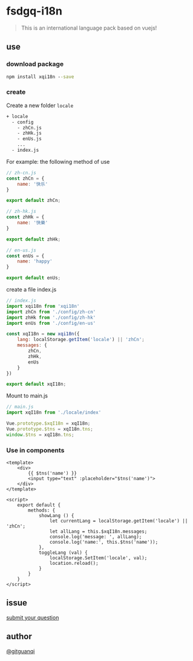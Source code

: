 # fsdgq-i18n

> This is an international language pack based on vuejs!

## use

### download package

```cmd
npm install xqi18n --save
```

### create

Create a new folder `locale`

```sh
+ locale
  - config
    - zhCn.js
    - zhHk.js
    - enUs.js
    ...
  - index.js
```

For example: the following method of use

```js
// zh-cn.js
const zhCn = {
    name: '快乐'
}

export default zhCn;

// zh-hk.js
const zhHk = {
    name: '快樂'
}

export default zhHk;

// en-us.js
const enUs = {
    name: 'happy'
}

export default enUs;
```

create a file index.js

```js
// index.js
import xqi18n from 'xqi18n'
import zhCn from './config/zh-cn'
import zhHk from './config/zh-hk'
import enUs from './config/en-us'

const xqI18n = new xqi18n({
    lang: localStorage.getItem('locale') || 'zhCn';
    messages: {
        zhCn,
        zhHk,
        enUs
    }
})

export default xqI18n;
```

Mount to main.js

```js
// main.js
import xqI18n from './locale/index'

Vue.prototype.$xqI18n = xqI18n;
Vue.prototype.$tns = xqI18n.tns;
window.$tns = xqI18n.tns;

```

### Use in components

```vue
<template>
    <div>
        {{ $tns('name') }}
        <input type="text" :placeholder="$tns('name')">
    </div>
</template>

<script>
    export default {
        methods: {
            showLang () {
                let currentLang = localStorage.getItem('locale') || 'zhCn';
                let allLang = this.$xqI18n.messages;
                console.log('message: ', allLang);
                console.log('name:', this.$tns('name'));
            },
            toggleLang (val) {
                localStorage.SetItem('locale', val);
                location.reload();
            }
        }
    }
</script>

```

## issue

[submit your question](https://github.com/gitguanqi/xqi18n/issues/new)

## author

[@gitguanqi](https://github.com/gitguanqi)
